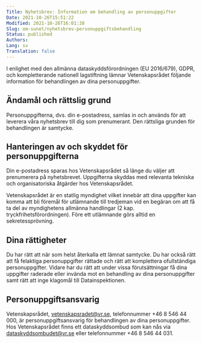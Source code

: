 ```yaml
---
Title: Nyhetsbrev: Information om behandling av personuppgifter
Date: 2021-10-26T15:51:22
Modified: 2021-10-26T16:01:38
Slug: om-sunet/nyhetsbrev-personuppgiftsbehandling
Status: published
Authors: 
Lang: sv
Translation: false
---
```


I enlighet med den allmänna dataskyddsförordningen (EU 2016/679), GDPR, och kompletterande nationell lagstiftning lämnar Vetenskapsrådet följande information för behandlingen av dina personuppgifter.


Ändamål och rättslig grund
--------------------------


Personuppgifterna, dvs. din e-postadress, samlas in och används för att leverera våra nyhetsbrev till dig som prenumerant. Den rättsliga grunden för behandlingen är samtycke.


Hanteringen av och skyddet för personuppgifterna
------------------------------------------------


Din e-postadress sparas hos Vetenskapsrådet så länge du väljer att prenumerera på nyhetsbrevet. Uppgifterna skyddas med relevanta tekniska och organisatoriska åtgärder hos Vetenskapsrådet.


Vetenskapsrådet är en statlig myndighet vilket innebär att dina uppgifter kan komma att bli föremål för utlämnande till tredjeman vid en begäran om att få ta del av myndighetens allmänna handlingar (2 kap. tryckfrihetsförordningen). Före ett utlämnande görs alltid en sekretessprövning.


Dina rättigheter
----------------


Du har rätt att när som helst återkalla ett lämnat samtycke. Du har också rätt att få felaktiga personuppgifter rättade och rätt att komplettera ofullständiga personuppgifter. Vidare har du rätt att under vissa förutsättningar få dina uppgifter raderade eller invända mot en behandling av dina personuppgifter samt rätt att inge klagomål till Datainspektionen.


Personuppgiftsansvarig
----------------------


Vetenskapsrådet, vetenskapsradet@vr.se, telefonnummer +46 8 546 44 000, är personuppgiftsansvarig för behandlingen av dina personuppgifter. Hos Vetenskapsrådet finns ett dataskyddsombud som kan nås via dataskyddsombudet@vr.se eller telefonnummer +46 8 546 44 031.



